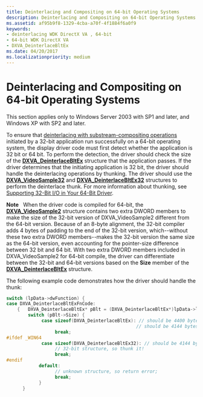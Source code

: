 ```yaml
---
title: Deinterlacing and Compositing on 64-bit Operating Systems
description: Deinterlacing and Compositing on 64-bit Operating Systems
ms.assetid: af95b9f8-1329-4cba-a70f-4f1884f6a0f9
keywords:
- deinterlacing WDK DirectX VA , 64-bit
- 64-bit WDK DirectX VA
- DXVA_DeinterlaceBltEx
ms.date: 04/20/2017
ms.localizationpriority: medium
---
```


# Deinterlacing and Compositing on 64-bit Operating Systems


This section applies only to Windows Server 2003 with SP1 and later, and Windows XP with SP2 and later.

To ensure that [deinterlacing with substream-compositing operations](performing-deinterlacing-with-substream-compositing-operations.md) initiated by a 32-bit application run successfully on a 64-bit operating system, the display driver code must first detect whether the application is 32 bit or 64 bit. To perform the detection, the driver should check the size of the [**DXVA\_DeinterlaceBltEx**](https://msdn.microsoft.com/library/windows/hardware/ff563915) structure that the application passes. If the driver determines that the initiating application is 32 bit, the driver should handle the deinterlacing operations by thunking. The driver should use the [**DXVA\_VideoSample32**](https://msdn.microsoft.com/library/windows/hardware/ff564102) and [**DXVA\_DeinterlaceBltEx32**](https://msdn.microsoft.com/library/windows/hardware/ff563920) structures to perform the deinterlace thunk. For more information about thunking, see [Supporting 32-Bit I/O in Your 64-Bit Driver](https://msdn.microsoft.com/library/windows/hardware/ff563897).

**Note**   When the driver code is compiled for 64-bit, the [**DXVA\_VideoSample2**](https://msdn.microsoft.com/library/windows/hardware/ff564092) structure contains two extra DWORD members to make the size of the 32-bit version of DXVA\_VideoSample2 different from the 64-bit version. Because of an 8-byte alignment, the 32-bit compiler adds 4 bytes of padding to the end of the 32-bit version, which--without these two extra DWORD members--makes the 32-bit version the same size as the 64-bit version, even accounting for the pointer-size difference between 32 bit and 64 bit.
With two extra DWORD members included in DXVA\_VideoSample2 for 64-bit compile, the driver can differentiate between the 32-bit and 64-bit versions based on the **Size** member of the [**DXVA\_DeinterlaceBltEx**](https://msdn.microsoft.com/library/windows/hardware/ff563915) structure.

 

The following example code demonstrates how the driver should handle the thunk:

```cpp
switch (lpData->dwFunction) {
case DXVA_DeinterlaceBltExFnCode:
    {   DXVA_DeinterlaceBltEx* pBlt = (DXVA_DeinterlaceBltEx*)lpData->lpInputData; 
        switch (pBlt->Size) {
             case sizeof(DXVA_DeinterlaceBltEx): // should be 4400 bytes on Win64
                                                // should be 4144 bytes on Win32
                  break;
#ifdef _WIN64
             case sizeof(DXVA_DeinterlaceBltEx32): // should be 4144 bytes
                  // 32-bit structure, so thunk it!
                  break;
#endif
            default:
                  // unknown structure, so return error;
                  break;
            }
      }
```

 

 





